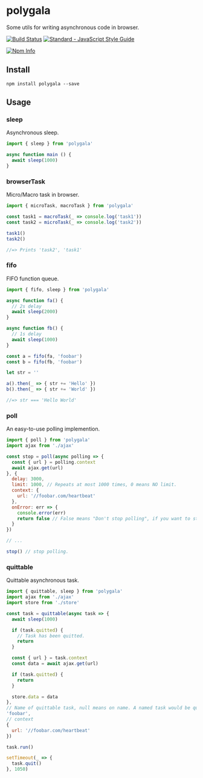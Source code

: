 # polygala

Some utils for writing asynchronous code in browser.

[![Build Status](https://travis-ci.org/yusangeng/polygala.svg?branch=master)](https://travis-ci.org/yusangeng/pano.gl) [![Standard - JavaScript Style Guide](https://img.shields.io/badge/code_style-standard-brightgreen.svg)](https://standardjs.com)

[![Npm Info](https://nodei.co/npm/polygala.png?compact=true)](https://www.npmjs.com/package/polygala)

## Install

```shell
npm install polygala --save
```

## Usage

### sleep

Asynchronous sleep.

``` js
import { sleep } from 'polygala'

async function main () {
  await sleep(1000)
}
```

### browserTask

Micro/Macro task in browser.

``` js
import { microTask, macroTask } from 'polygala'

const task1 = macroTask(_ => console.log('task1'))
const task2 = microTask(_ => console.log('task2'))

task1()
task2()

//=> Prints 'task2', 'task1'
```

### fifo

FIFO function queue.

``` js
import { fifo, sleep } from 'polygala'

async function fa() {
  // 2s delay
  await sleep(2000)
}

async function fb() {
  // 1s delay
  await sleep(1000)
}

const a = fifo(fa, 'foobar')
const b = fifo(fb, 'foobar')

let str = ''

a().then(_ => { str += 'Hello' })
b().then(_ => { str += 'World' })

//=> str === 'Hello World'
```

### poll

An easy-to-use polling implemention.

``` js
import { poll } from 'polygala'
import ajax from './ajax'

const stop = poll(async polling => {
  const { url } = polling.context
  await ajax.get(url)
}, {
  delay: 3000,
  limit: 1000, // Repeats at most 1000 times, 0 means NO limit.
  context: {
    url: '//foobar.com/heartbeat'
  },
  onError: err => {
    console.error(err)
    return false // False means "Don't stop polling", if you want to stop, return true.
  }
})

// ...

stop() // stop polling.
```

### quittable

Quittable asynchronous task.

``` js
import { quittable, sleep } from 'polygala'
import ajax from './ajax'
import store from './store'

const task = quittable(async task => {
  await sleep(1000)

  if (task.quitted) {
    // Task has been quitted.
    return
  }

  const { url } = task.context
  const data = await ajax.get(url)

  if (task.quitted) {
    return
  }

  store.data = data
},
// Name of quittable task, null means on name. A named task would be quitted if a new task with the same name was run.
'foobar',
// context
{
  url: '//foobar.com/heartbeat'
})

task.run()

setTimeout(_ => {
  task.quit()
}, 1050)
```
